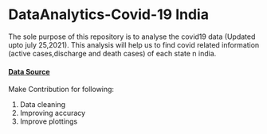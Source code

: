 # DataAnalytics-Covid-19 India

The sole purpose of this repository is to analyse the covid19 data (Updated upto july 25,2021). This analysis will help us to find covid related information (active cases,discharge and death cases) of each state n india.
#### [Data Source](https://www.kaggle.com/anandhuh/latest-covid19-india-statewise-data)

Make Contribution for following:

1. Data cleaning
2. Improving accuracy
3. Improve plottings
